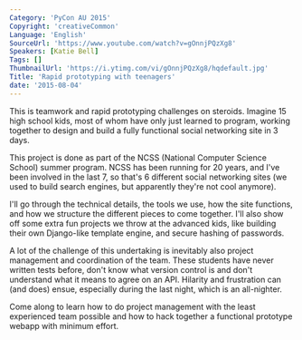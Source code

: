 ```yaml
---
Category: 'PyCon AU 2015'
Copyright: 'creativeCommon'
Language: 'English'
SourceUrl: 'https://www.youtube.com/watch?v=gOnnjPQzXg8'
Speakers: [Katie Bell]
Tags: []
ThumbnailUrl: 'https://i.ytimg.com/vi/gOnnjPQzXg8/hqdefault.jpg'
Title: 'Rapid prototyping with teenagers'
date: '2015-08-04'
---
```

This is teamwork and rapid prototyping challenges on steroids. Imagine 15 high school kids, most of whom have only just learned to program, working together to design and build a fully functional social networking site in 3 days. 

This project is done as part of the NCSS (National Computer Science School) summer program. NCSS has been running for 20 years, and I've been involved in the last 7, so that's 6 different social networking sites (we used to build search engines, but apparently they're not cool anymore).

I'll go through the technical details, the tools we use, how the site functions, and how we structure the different pieces to come together. I'll also show off some extra fun projects we throw at the advanced kids, like building their own Django-like template engine, and secure hashing of passwords.

A lot of the challenge of this undertaking is inevitably also project management and coordination of the team. These students have never written tests before, don't know what version control is and don't understand what it means to agree on an API. Hilarity and frustration can (and does) ensue, especially during the last night, which is an all-nighter.

Come along to learn how to do project management with the least experienced team possible and how to hack together a functional prototype webapp with minimum effort.